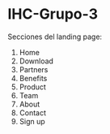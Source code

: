 # IHC-Grupo-3

Secciones del landing page:
1. Home 
2. Download 
3. Partners 
4. Benefits 
5. Product 
6. Team 
7. About 
8. Contact
9. Sign up

